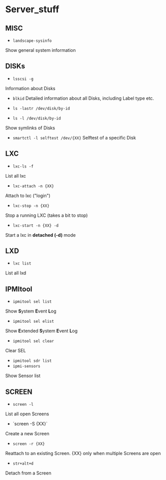 # Server_stuff

## MISC

- `landscape-sysinfo`

Show general system information

## DISKs

- `lsscsi -g`

Information about Disks

- `blkid`
Detailed information about all Disks, including Label type etc.

- `ls -lastr /dev/disk/by-id`
- `ls -l /dev/disk/by-id`

Show symlinks of Disks

- `smartctl -l selftest /dev/{XX}`
Selftest of a specific Disk

## LXC
- `lxc-ls -f`

List all lxc

- `lxc-attach -n {XX}`

Attach to lxc ("login")

- `lxc-stop -n {XX}`

Stop a running LXC (takes a bit to stop)

- `lxc-start -n {XX} -d`

Start a lxc in **detached (-d)** mode

## LXD
- `lxc list`

List all lxd

## IPMItool
- `ipmitool sel list`

Show **S**ystem **E**vent **L**og

- `ipmitool sel elist`

Show **E**xtended **S**ystem **E**vent **L**og

- `ipmitool sel clear`

Clear SEL

- `ipmitool sdr list`
- `ipmi-sensors`

Show Sensor list


## SCREEN
- `screen -l`

List all open Screens

- ´screen -S {XX}`

Create a new Screen

- `screen -r {XX}` 

Reattach to an existing Screen. {XX} only when multiple Screens are open

- `str+alt+d`

Detach from a Screen
